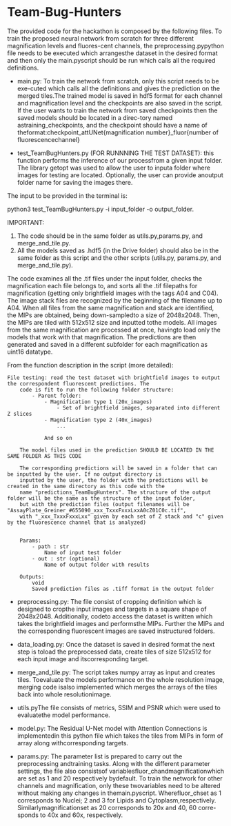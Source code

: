 # Team-Bug-Hunters

The provided code for the hackathon is composed by the following files. To train the proposed neural network from scratch for three different magnification levels and fluores-cent channels, the preprocessing.pypython file needs to be executed which arrangesthe dataset in the desired format and then only the main.pyscript should be run which calls all the required definitions.

- main.py: To train the network from scratch, only this script needs to be exe-cuted which calls all the definitions and gives the prediction on the merged tiles.The trained model is saved in hdf5 format for each channel and magnification level and the checkpoints are also saved in the script.  If the user wants to train the network from saved checkpoints then the saved models should be located in a direc-tory named astraining_checkpoints, and the checkpoint should have a name of theformat:checkpoint_attUNet{magnification number}_fluor{number of fluorescencechannel}

- test_TeamBugHunters.py (FOR RUNNNING THE TEST DATASET): this function performs the inference of our processfrom a given input folder. The library getopt was used to allow the user to inputa folder where images for testing are located. Optionally, the user can provide anoutput folder name for saving the images there. 

The input to be provided in the terminal is:

python3 test_TeamBugHunters.py -i input_folder -o output_folder.

IMPORTANT:
1) The code should be in the same folder as utils.py,params.py, and merge_and_tile.py. 
2) All the models saved as .hdf5 (in the Drive folder) should also be in the same folder as this script and the other scripts (utils.py, params.py, and merge_and_tile.py). 

The code examines all the .tif files under the input folder, checks the magnification each file belongs to, and sorts all the .tif filepaths for magnification (getting only brightfield images with the tags A04 and C04). The image stack files are recognized by the beginning of the filename up to A04. When all files from the same magnification and stack are identified, the MIPs are obtained, being down-sampledto a size of 2048x2048. Then, the MIPs are tiled with 512x512 size and inputted tothe models. All images from the same magnification are processed at once, havingto load only the models that work with that magnification. The predictions are then generated and saved in a different subfolder for each magnification as uint16 datatype.

From the function description in the script (more detailed):

    File testing: read the test dataset with brightfield images to output the correspondent fluorescent predictions. The 
        code is fit to run the following folder structure:
            - Parent folder:
                - Magnification type 1 (20x_images)
                    - Set of brightfield images, separated into different Z slices
                - Magnification type 2 (40x_images)
                    ...

                And so on

        The model files used in the prediction SHOULD BE LOCATED IN THE SAME FOLDER AS THIS CODE

        The corresponding predictions will be saved in a folder that can be inputted by the user. If no output directory is 
        inputted by the user, the folder with the predictions will be created in the same directory as this code with the
        name "predictions_TeamBugHunters". The structure of the output folder will be the same as the structure of the input folder, 
        but with the prediction files (output filenames will be "AssayPlate_Greiner_#655090_xxx_TxxxFxxxLxxA0cZ01C0c.tif",
        with "_xxx_TxxxFxxxLxx" given by each set of Z stack and "c" given by the fluorescence channel that is analyzed)


        Params:
            - path : str
                Name of input test folder
            - out : str (optional)
                Name of output folder with results

        Outputs:
            void
            Saved prediction files as .tiff format in the output folder


- preprocessing.py: The file consist of cropping definition which is designed to cropthe input images and targets in a square shape of 2048x2048. Additionally, codeto access the dataset is written which takes the brightfield images and performsthe MIPs. Further the MIPs and the corresponding fluorescent images are saved instructured folders.

- data_loading.py: Once the dataset is saved in desired format the next step is toload the preprocessed data, create tiles of size 512x512 for each input image and itscorresponding target.

- merge_and_tile.py: The script takes numpy array as input and creates tiles. Toevaluate the models performance on the whole resolution image, merging code isalso implemented which merges the arrays of the tiles back into whole resolutionimage.

- utils.pyThe file consists of metrics, SSIM and PSNR which were used to evaluatethe model performance.

- model.py: The Residual U-Net model with Attention Connections is implementedin this python file which takes the tiles from MIPs in form of array along withcorresponding targets.

- params.py: The parameter list is prepared to carry out the preprocessing andtraining tasks. Along with the different parameter settings, the file also consistsof variablesfluor_chandmagnificationwhich are set as 1 and 20 respectively bydefault. To train the network for other channels and magnification, only these twovariables need to be altered without making any changes in themain.pyscript. Wherefluor_chset as 1 corresponds to Nuclei; 2 and 3 for Lipids and Cytoplasm,respectively. Similarlymagnificationset as 20 corresponds to 20x and 40, 60 corre-sponds to 40x and 60x, respectively. 



 

